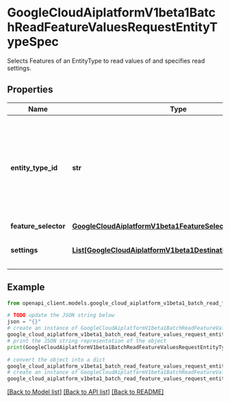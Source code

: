 # GoogleCloudAiplatformV1beta1BatchReadFeatureValuesRequestEntityTypeSpec

Selects Features of an EntityType to read values of and specifies read settings.

## Properties

Name | Type | Description | Notes
------------ | ------------- | ------------- | -------------
**entity_type_id** | **str** | Required. ID of the EntityType to select Features. The EntityType id is the entity_type_id specified during EntityType creation. | [optional] 
**feature_selector** | [**GoogleCloudAiplatformV1beta1FeatureSelector**](GoogleCloudAiplatformV1beta1FeatureSelector.md) |  | [optional] 
**settings** | [**List[GoogleCloudAiplatformV1beta1DestinationFeatureSetting]**](GoogleCloudAiplatformV1beta1DestinationFeatureSetting.md) | Per-Feature settings for the batch read. | [optional] 

## Example

```python
from openapi_client.models.google_cloud_aiplatform_v1beta1_batch_read_feature_values_request_entity_type_spec import GoogleCloudAiplatformV1beta1BatchReadFeatureValuesRequestEntityTypeSpec

# TODO update the JSON string below
json = "{}"
# create an instance of GoogleCloudAiplatformV1beta1BatchReadFeatureValuesRequestEntityTypeSpec from a JSON string
google_cloud_aiplatform_v1beta1_batch_read_feature_values_request_entity_type_spec_instance = GoogleCloudAiplatformV1beta1BatchReadFeatureValuesRequestEntityTypeSpec.from_json(json)
# print the JSON string representation of the object
print(GoogleCloudAiplatformV1beta1BatchReadFeatureValuesRequestEntityTypeSpec.to_json())

# convert the object into a dict
google_cloud_aiplatform_v1beta1_batch_read_feature_values_request_entity_type_spec_dict = google_cloud_aiplatform_v1beta1_batch_read_feature_values_request_entity_type_spec_instance.to_dict()
# create an instance of GoogleCloudAiplatformV1beta1BatchReadFeatureValuesRequestEntityTypeSpec from a dict
google_cloud_aiplatform_v1beta1_batch_read_feature_values_request_entity_type_spec_from_dict = GoogleCloudAiplatformV1beta1BatchReadFeatureValuesRequestEntityTypeSpec.from_dict(google_cloud_aiplatform_v1beta1_batch_read_feature_values_request_entity_type_spec_dict)
```
[[Back to Model list]](../README.md#documentation-for-models) [[Back to API list]](../README.md#documentation-for-api-endpoints) [[Back to README]](../README.md)



